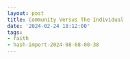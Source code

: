 ```yaml
---
layout: post
title: Community Versus The Individual
date: '2024-02-24 18:12:00'
tags:
- faith
- hash-import-2024-08-08-00-38
---
```


